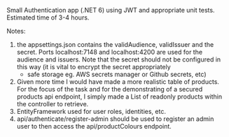 Small Authentication app (.NET 6) using JWT and appropriate unit tests. Estimated time of 3-4 hours. 

Notes:
1) the appsettings.json contains the validAudience, validIssuer and the secret. Ports localhost:7148 and localhost:4200 are used for the audience and issuers. Note that the secret should not be configured in this way (it is vital to encrypt the secret appropriately
   + safe storage eg. AWS secrets manager or Github secrets, etc) 
2) Given more time I would have made a more realistic table of products. For the focus of the task and for the demonstrating of a secured products api endpoint, I simply made a List of readonly
   products within the controller to retrieve.
3) EntityFramework used for user roles, identities, etc.
4) api/authenticate/register-admin should be used to register an admin user to then access the api/productColours endpoint.
   
